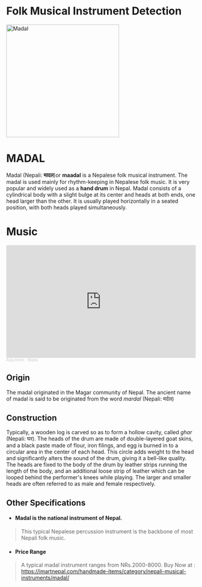 # Folk Musical Instrument Detection

<img src="https://www.okdam.com/public/upload/product/extra/madal-nepal-010778.jpg" alt="Madal" width="300"/>

<!-- ![MADAL](https://www.okdam.com/public/upload/product/extra/madal-nepal-010778.jpg) -->
# MADAL

Madal (Nepali: **मादल**)or **maadal** is a Nepalese folk musical instrument. The madal is used mainly for rhythm-keeping in Nepalese folk music. It is very popular and widely used as a **hand drum** in Nepal. Madal consists of a cylindrical body with a slight bulge at its center and heads at both ends, one head larger than the other. It is usually played horizontally in a seated position, with both heads played simultaneously.

# Music
<iframe width="100%" height="300" scrolling="no" frameborder="no" allow="autoplay" src="https://w.soundcloud.com/player/?url=https%3A//api.soundcloud.com/tracks/758729179&color=%23ff5500&auto_play=false&hide_related=false&show_comments=true&show_user=true&show_reposts=false&show_teaser=true&visual=true"></iframe><div style="font-size: 10px; color: #cccccc;line-break: anywhere;word-break: normal;overflow: hidden;white-space: nowrap;text-overflow: ellipsis; font-family: Interstate,Lucida Grande,Lucida Sans Unicode,Lucida Sans,Garuda,Verdana,Tahoma,sans-serif;font-weight: 100;"><a href="https://soundcloud.com/alagantim" title="Alag Antim" target="_blank" style="color: #cccccc; text-decoration: none;">Alag Antim</a> · <a href="https://soundcloud.com/alagantim/madal" title="Madal" target="_blank" style="color: #cccccc; text-decoration: none;">Madal</a></div>

## Origin

The madal originated in the Magar community of Nepal. The ancient name of madal is said to be originated from the word *mardal* (Nepali: मर्दल)

## Construction

Typically, a wooden log is carved so as to form a hollow cavity, called *ghar* (Nepali: घर). The heads of the drum are made of double-layered goat skins, and a black paste made of flour, iron filings, and egg is burned in to a circular area in the center of each head. This circle adds weight to the head and significantly alters the sound of the drum, giving it a bell-like quality. The heads are fixed to the body of the drum by leather strips running the length of the body, and an additional loose strip of leather which can be looped behind the performer's knees while playing. The larger and smaller heads are often referred to as male and female respectively.

## Other Specifications

- #### Madal is the national instrument of Nepal.
> This typical Nepalese percussion instrument is the backbone of most Nepali folk music.
- #### Price Range 
> A typical madal instrument ranges from NRs.2000-8000.
> Buy Now at : https://imartnepal.com/handmade-items/category/nepali-musical-instruments/madal/